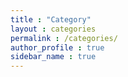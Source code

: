 ```yaml
---
title : "Category"
layout : categories
permalink : /categories/
author_profile : true
sidebar_name : true
---
```


